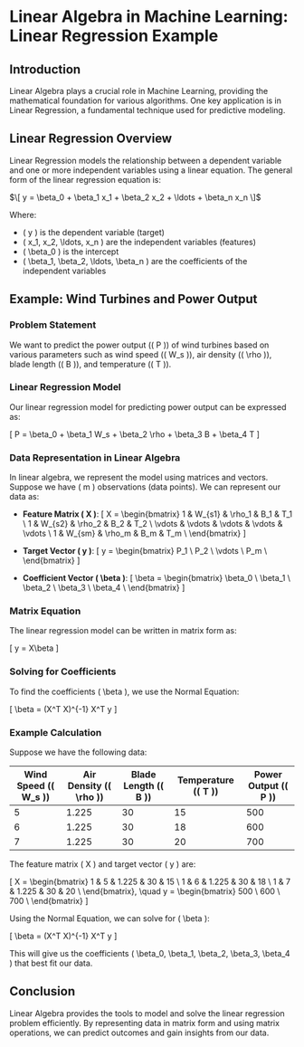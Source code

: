 # Linear Algebra in Machine Learning: Linear Regression Example

## Introduction
Linear Algebra plays a crucial role in Machine Learning, providing the mathematical foundation for various algorithms. One key application is in Linear Regression, a fundamental technique used for predictive modeling.

## Linear Regression Overview
Linear Regression models the relationship between a dependent variable and one or more independent variables using a linear equation. The general form of the linear regression equation is:

$`\[ y = \beta_0 + \beta_1 x_1 + \beta_2 x_2 + \ldots + \beta_n x_n \]`$

Where:
- \( y \) is the dependent variable (target)
- \( x_1, x_2, \ldots, x_n \) are the independent variables (features)
- \( \beta_0 \) is the intercept
- \( \beta_1, \beta_2, \ldots, \beta_n \) are the coefficients of the independent variables

## Example: Wind Turbines and Power Output

### Problem Statement
We want to predict the power output (\( P \)) of wind turbines based on various parameters such as wind speed (\( W_s \)), air density (\( \rho \)), blade length (\( B \)), and temperature (\( T \)).

### Linear Regression Model
Our linear regression model for predicting power output can be expressed as:

\[ P = \beta_0 + \beta_1 W_s + \beta_2 \rho + \beta_3 B + \beta_4 T \]

### Data Representation in Linear Algebra
In linear algebra, we represent the model using matrices and vectors. Suppose we have \( m \) observations (data points). We can represent our data as:

- **Feature Matrix \( X \)**:
  \[
  X = \begin{bmatrix}
  1 & W_{s1} & \rho_1 & B_1 & T_1 \\
  1 & W_{s2} & \rho_2 & B_2 & T_2 \\
  \vdots & \vdots & \vdots & \vdots & \vdots \\
  1 & W_{sm} & \rho_m & B_m & T_m \\
  \end{bmatrix}
  \]

- **Target Vector \( y \)**:
  \[
  y = \begin{bmatrix}
  P_1 \\
  P_2 \\
  \vdots \\
  P_m \\
  \end{bmatrix}
  \]

- **Coefficient Vector \( \beta \)**:
  \[
  \beta = \begin{bmatrix}
  \beta_0 \\
  \beta_1 \\
  \beta_2 \\
  \beta_3 \\
  \beta_4 \\
  \end{bmatrix}
  \]

### Matrix Equation
The linear regression model can be written in matrix form as:

\[ y = X\beta \]

### Solving for Coefficients
To find the coefficients \( \beta \), we use the Normal Equation:

\[ \beta = (X^T X)^{-1} X^T y \]

### Example Calculation
Suppose we have the following data:

| Wind Speed (\( W_s \)) | Air Density (\( \rho \)) | Blade Length (\( B \)) | Temperature (\( T \)) | Power Output (\( P \)) |
|-----------------------|------------------------|----------------------|---------------------|-----------------------|
| 5                     | 1.225                  | 30                   | 15                  | 500                   |
| 6                     | 1.225                  | 30                   | 18                  | 600                   |
| 7                     | 1.225                  | 30                   | 20                  | 700                   |

The feature matrix \( X \) and target vector \( y \) are:

\[
X = \begin{bmatrix}
1 & 5 & 1.225 & 30 & 15 \\
1 & 6 & 1.225 & 30 & 18 \\
1 & 7 & 1.225 & 30 & 20 \\
\end{bmatrix}, \quad
y = \begin{bmatrix}
500 \\
600 \\
700 \\
\end{bmatrix}
\]

Using the Normal Equation, we can solve for \( \beta \):

\[ \beta = (X^T X)^{-1} X^T y \]

This will give us the coefficients \( \beta_0, \beta_1, \beta_2, \beta_3, \beta_4 \) that best fit our data.

## Conclusion
Linear Algebra provides the tools to model and solve the linear regression problem efficiently. By representing data in matrix form and using matrix operations, we can predict outcomes and gain insights from our data.


